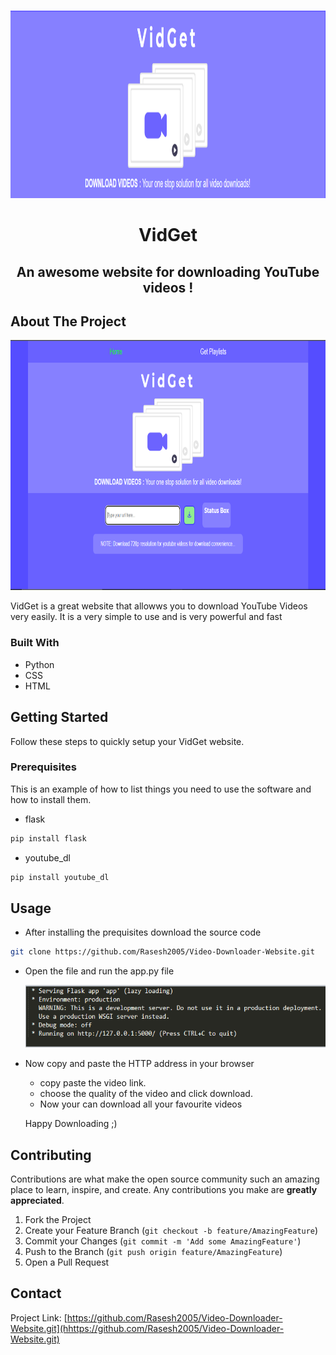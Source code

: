 <!-- MAde by @GeorgeET15 -->
<!-- PROJECT LOGO -->
<br />
<p align="center">
  <a href="https://github.com/GeorgeET15/Video-Downloader-Website">
    <img src="images/logo.PNG" alt="Logo" width="800" height="300">
  </a>

  <h1 align="center">VidGet</h1>

  <p>
    <h2 align="center"> An awesome website for downloading YouTube videos !</h2>
</p>

<!-- ABOUT THE PROJECT -->
## About The Project

<p align="center">
  <a href="https://github.com/GeorgeET15/Video-Downloader-Website">
    <img src="images/Home.png" alt="Home" width="800" height="400">
  </a>

VidGet is a great website that allowws you to download YouTube Videos very easily. It is a very simple to use and is very powerful and fast

### Built With

* Python
* CSS
* HTML



<!-- GETTING STARTED -->
## Getting Started

Follow these steps to quickly setup your VidGet website.
  
### Prerequisites

This is an example of how to list things you need to use the software and how to install them.
  
 * flask
  
  ```sh
  pip install flask
  ```
 * youtube_dl
  
  ```sh
  pip install youtube_dl
  ```  
<!-- USAGE EXAMPLES -->
## Usage

 - After installing the prequisites download the source code
  
  ```sh
  git clone https://github.com/Rasesh2005/Video-Downloader-Website.git
  ``` 
- Open the file and run the app.py file
  
  <a href="https://github.com/GeorgeET15/Video-Downloader-Website">
    <img src="images/running.PNG" alt="Home" width="500" height="100">
  </a>
  
- Now copy and paste the HTTP address in your browser
  
  - copy paste the video link.
  - choose the quality of the video and click download.
  - Now your can download all your favourite videos 
  
  <h> Happy Downloading ;) </h>  


<!-- CONTRIBUTING -->
## Contributing

Contributions are what make the open source community such an amazing place to learn, inspire, and create. Any contributions you make are **greatly appreciated**.

1. Fork the Project
2. Create your Feature Branch (`git checkout -b feature/AmazingFeature`)
3. Commit your Changes (`git commit -m 'Add some AmazingFeature'`)
4. Push to the Branch (`git push origin feature/AmazingFeature`)
5. Open a Pull Request

<!-- CONTACT -->
## Contact

Project Link: [https://github.com/Rasesh2005/Video-Downloader-Website.git](hhttps://github.com/Rasesh2005/Video-Downloader-Website.git)
